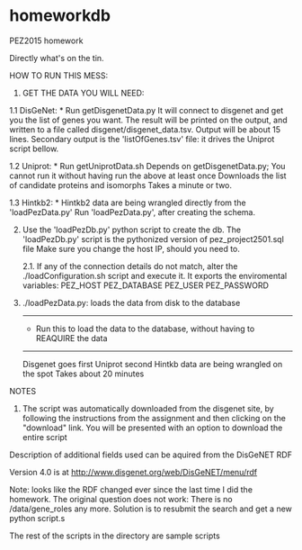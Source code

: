# homeworkdb
PEZ2015 homework

Directly what's on the tin.

HOW TO RUN THIS MESS:

1. GET THE DATA YOU WILL NEED:

1.1 DisGeNet:
	*  Run getDisgenetData.py
		It will connect to disgenet and get you the list of genes you want. 
   		The result will be printed on the output, and written to a file called disgenet/disgenet_data.tsv. Output will be about 15 lines. 
   		Secondary output is the 'listOfGenes.tsv' file: it drives the Uniprot script bellow.
   		
1.2 Uniprot:
 	* Run getUniprotData.sh
 		Depends on getDisgenetData.py;
 			You cannot run it without having run the above at least once
 		Downloads the list of candidate proteins and isomorphs
 		Takes a minute or two.

1.3 Hintkb2:
	* Hintkb2 data are being wrangled directly from the 'loadPezData.py'
		Run 'loadPezData.py', after creating the schema.


2. Use the 'loadPezDb.py' python script to create the db. The 'loadPezDb.py' script is the pythonized version of pez_project2501.sql file
	Make sure you change the host IP, should you need to.

	2.1. If any of the connection details do not match, alter the ./loadConfiguration.sh script and execute it. 
		It exports the enviromental variables:
			PEZ_HOST
			PEZ_DATABASE
			PEZ_USER
			PEZ_PASSWORD

3. ./loadPezData.py: loads the data from disk to the database
	***********************************************************************************
	* Run this to load the data to the database, without having to REAQUIRE the data
	***********************************************************************************
	Disgenet goes first
	Uniprot second
	Hintkb data are being wrangled on the spot
		Takes about 20 minutes














NOTES

1. The script was automatically downloaded from the disgenet site, by following the instructions from the assignment and then clicking on the "download" link. You will be presented with an option to download the entire script

Description of additional fields used can be aquired from the DisGeNET RDF

Version 4.0 is at http://www.disgenet.org/web/DisGeNET/menu/rdf

Note: looks like the RDF changed ever since the last time I did the homework. The original question does not work: There is no /data/gene_roles any more. Solution is to resubmit the search and get a new python script.s


The rest of the scripts in the directory are sample scripts